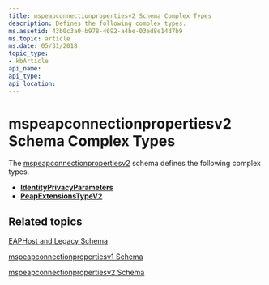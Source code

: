 ```yaml
---
title: mspeapconnectionpropertiesv2 Schema Complex Types
description: Defines the following complex types.
ms.assetid: 43b0c3a0-b978-4692-a4be-03ed8e14d7b9
ms.topic: article
ms.date: 05/31/2018
topic_type: 
- kbArticle
api_name: 
api_type: 
api_location: 
---
```


# mspeapconnectionpropertiesv2 Schema Complex Types

The [mspeapconnectionpropertiesv2](mspeapconnectionpropertiesv2schema-schema.md) schema defines the following complex types.

-   [**IdentityPrivacyParameters**](mspeapconnectionpropertiesv2-identityprivacyparameters-complextype.md)
-   [**PeapExtensionsTypeV2**](mspeapconnectionpropertiesv2-peapextensionstypev2-complextype.md)

## Related topics

<dl> <dt>

[EAPHost and Legacy Schema](eaphost-schemas.md)
</dt> <dt>

[mspeapconnectionpropertiesv1 Schema](mspeapconnectionpropertiesv1schema-schema.md)
</dt> <dt>

[mspeapconnectionpropertiesv2 Schema](mspeapconnectionpropertiesv2schema-schema.md)
</dt> </dl>

 

 




